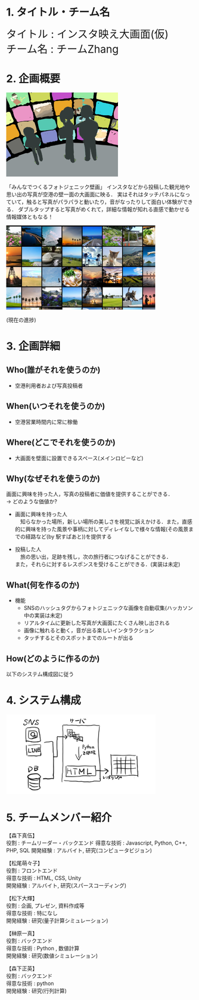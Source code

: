 # 1. タイトル・チーム名
<span style="font-size: 200%">タイトル : インスタ映え大画面(仮) </span>  
<span style="font-size: 200%">チーム名 : チームZhang </span>

# 2. 企画概要
<img src="MATSUO_IMAGE.jpg" width="300">  

「みんなでつくるフォトジェニック壁画」
インスタなどから投稿した観光地や思い出の写真が空港の壁一面の大画面に映る．
実はそれはタッチパネルになっていて，触ると写真がパラパラと動いたり，音がなったりして面白い体験ができる．
ダブルタップすると写真がめくれて，詳細な情報が知れる直感で動かせる情報媒体ともなる！

<img src="Picture.jpg" width="400">   

(現在の進捗)

# 3. 企画詳細
## Who(誰がそれを使うのか)
- 空港利用者および写真投稿者

## When(いつそれを使うのか)
- 空港営業時間内に常に稼働
  
## Where(どこでそれを使うのか)
- 大画面を壁面に設置できるスペース(メインロビーなど)

## Why(なぜそれを使うのか)
画面に興味を持った人，写真の投稿者に価値を提供することができる．  
→ どのような価値か?
- 画面に興味を持った人  
   　知らなかった場所，新しい場所の美しさを視覚に訴えかける．また，直感的に興味を持った風景や事柄に対してディレイなしで様々な情報(その風景までの経路など(by 駅すぱあと))を提供する

- 投稿した人  
    　旅の思い出，足跡を残し，次の旅行者につなげることができる．  
    また，それらに対するレスポンスを受けることができる．(実装は未定)

## What(何を作るのか)
- 機能
    - SNSのハッシュタグからフォトジェニックな画像を自動収集(ハッカソン中の実装は未定)
    - リアルタイムに更新した写真が大画面にたくさん映し出される
    - 画像に触れると動く，音が出る楽しいインタラクション
    - タッチするとそのスポットまでのルートが出る


## How(どのように作るのか)
以下のシステム構成図に従う

# 4. システム構成
<img src="System.jpg" width="400"> 

# 5. チームメンバー紹介
【森下真伍】  
役割 : チームリーダー・バックエンド
得意な技術 : Javascript, Python, C++, PHP, SQL
開発経験 : アルバイト, 研究(コンピュータビジョン)

【松尾萌々子】  
役割 : フロントエンド  
得意な技術 : HTML, CSS, Unity  
開発経験 : アルバイト, 研究(スパースコーディング)

【松下大輝】  
役割 : 企画, プレゼン, 資料作成等  
得意な技術 : 特になし  
開発経験 : 研究(量子計算シミュレーション) 

【榊原一真】  
役割 : バックエンド  
得意な技術 : Python , 数値計算  
開発経験 : 研究(数値シミュレーション)

【森下正英】  
役割 : バックエンド  
得意な技術 : python   
開発経験 : 研究(行列計算)
